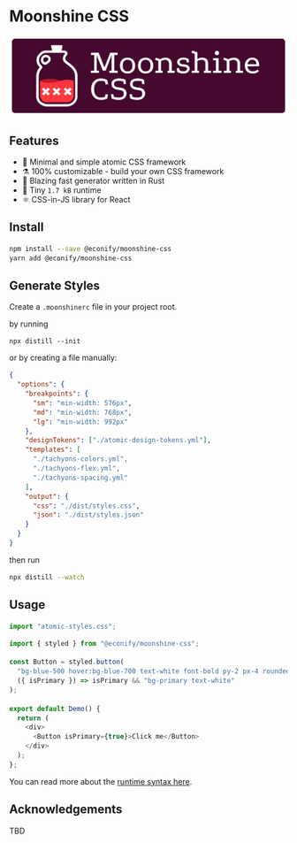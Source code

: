 # Moonshine CSS

![](./docs/logo.svg)

## Features

- 🥃 Minimal and simple atomic CSS framework
- ⚗️ 100% customizable - build your own CSS framework
- 🦀 Blazing fast generator written in Rust
- 🐜 Tiny `1.7 kB` runtime
- ⚛️ CSS-in-JS library for React

## Install

```bash
npm install --save @econify/moonshine-css
yarn add @econify/moonshine-css
```

## Generate Styles

Create a `.moonshinerc` file in your project root.

by running

```
npx distill --init
```

or by creating a file manually:

```json
{
  "options": {
    "breakpoints": {
      "sm": "min-width: 576px",
      "md": "min-width: 768px",
      "lg": "min-width: 992px"
    },
    "designTokens": ["./atomic-design-tokens.yml"],
    "templates": [
      "./tachyons-colors.yml",
      "./tachyons-flex.yml",
      "./tachyons-spacing.yml"
    ],
    "output": {
      "css": "./dist/styles.css",
      "json": "./dist/styles.json"
    }
  }
}
```

then run

```bash
npx distill --watch
```

## Usage

```js
import "atomic-styles.css";
```

```js
import { styled } from "@econify/moonshine-css";

const Button = styled.button(
  "bg-blue-500 hover:bg-blue-700 text-white font-bold py-2 px-4 rounded",
  ({ isPrimary }) => isPrimary && "bg-primary text-white"
);

export default Demo() {
  return (
    <div>
      <Button isPrimary={true}>Click me</Button>
    </div>
  );
};
```

You can read more about the [runtime syntax here](./docs/RUNTIME.md).

## Acknowledgements

TBD
